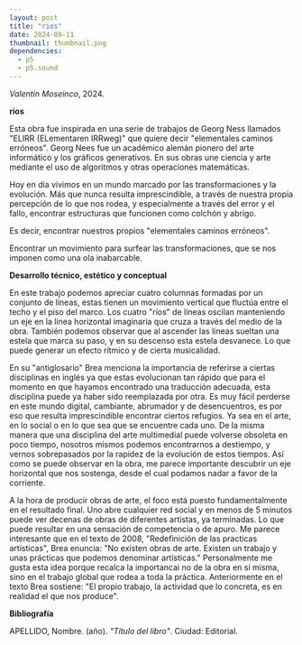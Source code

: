 ```yaml
---
layout: post
title: "rios"
date: 2024-09-11
thumbnail: thumbnail.png
dependencies:
  - p5
  - p5.sound
---
```


<div id="div-sketch">
  <script type="text/javascript" src="sketch.js"></script>
</div>

_Valentín Moseinco_, 2024.

**rios**

Esta obra fue inspirada en una serie de trabajos de Georg Ness llamados "ELIRR (ELementaren IRRweg)" que quiere decir "elementales caminos erróneos". Georg Nees fue un académico alemán pionero del arte informático y los gráficos generativos. En sus obras une ciencia y arte mediante el uso de algoritmos y otras operaciones matemáticas.

Hoy en día vivimos en un mundo marcado por las transformaciones y la evolución. Más que nunca resulta imprescindible, a través de nuestra propia percepción de lo que nos rodea, y especialmente a través del error y el fallo, encontrar estructuras que funcionen como colchón y abrigo. 

Es decir, encontrar nuestros propios "elementales caminos erróneos".

Encontrar un movimiento para surfear las transformaciones, que se nos imponen como una ola inabarcable.



**Desarrollo técnico, estético y conceptual**

En este trabajo podemos apreciar cuatro columnas formadas por un conjunto de líneas, estas tienen un movimiento vertical que fluctúa entre el techo y el piso del marco. Los cuatro "ríos" de líneas oscilan manteniendo un eje en la linea horizontal imaginaria que cruza a través del medio de la obra. También podemos observar que al ascender las lineas sueltan una estela que marca su paso, y en su descenso esta estela desvanece. Lo que puede generar un efecto rítmico y de cierta musicalidad.

En su "antiglosario" Brea menciona la importancia de referirse a ciertas disciplinas en inglés ya que estas evolucionan tan rápido que para el momento en que hayamos encontrado una traducción adecuada, esta disciplina puede ya haber sido reemplazada por otra.
Es muy fácil perderse en este mundo digital, cambiante, abrumador y de desencuentros, es por eso que resulta imprescindible encontrar ciertos refugios. Ya sea en el arte, en lo social o en lo que sea que se encuentre cada uno. De la misma manera que una disciplina del arte multimedial puede volverse obsoleta en poco tiempo, nosotros mismos podemos encontrarnos a destiempo, y vernos sobrepasados por la rapidez de la evolución de estos tiempos. Así como se puede observar en la obra, me parece importante descubrir un eje horizontal que nos sostenga, desde el cual podamos nadar a favor de la corriente.

A la hora de producir obras de arte, el foco está puesto fundamentalmente en el resultado final. Uno abre cualquier red social y en menos de 5 minutos puede ver decenas de obras de diferentes artistas, ya terminadas. Lo que puede resultar en una sensación de competencia o de apuro. Me parece interesante que en el texto de 2008, "Redefinición de las practicas artísticas", Brea enuncia: "No existen obras de arte. Existen un trabajo y unas prácticas que podemos denominar artísticas." Personalmente me gusta esta idea porque recalca la importancai no de la obra en sí misma, sino en el trabajo global que rodea a toda la práctica. Anteriormente en el texto Brea sostiene:
"El propio trabajo, la actividad que lo concreta, es en realidad el que nos produce".



**Bibliografía**

APELLIDO, Nombre. (año). _"Título del libro"_. Ciudad: Editorial.